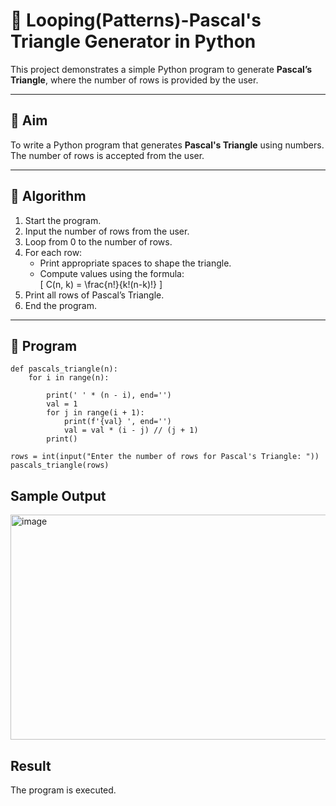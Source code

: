 # 🔺 Looping(Patterns)-Pascal's Triangle Generator in Python

This project demonstrates a simple Python program to generate **Pascal’s Triangle**, where the number of rows is provided by the user.

---

## 🎯 Aim

To write a Python program that generates **Pascal's Triangle** using numbers. The number of rows is accepted from the user.

---

## 🧠 Algorithm

1. Start the program.
2. Input the number of rows from the user.
3. Loop from 0 to the number of rows.
4. For each row:
   - Print appropriate spaces to shape the triangle.
   - Compute values using the formula:  
     \[
     C(n, k) = \frac{n!}{k!(n-k)!}
     \]
5. Print all rows of Pascal’s Triangle.
6. End the program.

---

## 🧪 Program
```
def pascals_triangle(n):
    for i in range(n):
       
        print(' ' * (n - i), end='')
        val = 1
        for j in range(i + 1):
            print(f'{val} ', end='')
            val = val * (i - j) // (j + 1)
        print()

rows = int(input("Enter the number of rows for Pascal's Triangle: "))
pascals_triangle(rows)
```

## Sample Output
<img width="1246" height="360" alt="image" src="https://github.com/user-attachments/assets/bc879783-0a22-444c-8f8a-0b555003ddd1" />




## Result
The program is executed.

